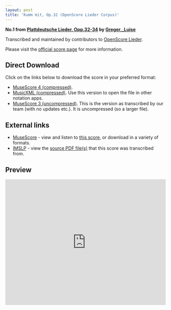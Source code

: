 ```yaml
---
layout: post
title: 'Kumm mit, Op.32 (OpenScore Lieder Corpus)'
---
```


__No.1 from [Plattdeutsche Lieder, Opp.32-34](https://fourscoreandmore.org/openscore/lieder/Greger,_Luise/Plattdeutsche_Lieder,_Opp.32-34/) by [Greger,_Luise](https://fourscoreandmore.org/openscore/lieder/Greger,_Luise)__

Transcribed and maintained by contributors to [OpenScore Lieder].

Please visit the [official score page] for more information.

[official score page]: https://musescore.com/openscore-lieder-corpus/scores/6267934
[OpenScore Lieder]: https://musescore.com/openscore-lieder-corpus

## Direct Download

Click on the links below to download the score in your preferred format:
- [MuseScore 4 (compressed)](https://github.com/openscore/lieder/blob/main/scores/Greger,_Luise/Plattdeutsche_Lieder,_Opp.32-34/1_Kumm_mit,_Op.32/lc6267934.mscz?raw=true).
- [MusicXML (compressed)](https://github.com/openscore/lieder/blob/main/scores/Greger,_Luise/Plattdeutsche_Lieder,_Opp.32-34/1_Kumm_mit,_Op.32/lc6267934.mxl?raw=true). Use this version to open the file in other notation apps.
- [MuseScore 3 (uncompressed)](https://github.com/openscore/lieder/blob/main/scores/Greger,_Luise/Plattdeutsche_Lieder,_Opp.32-34/1_Kumm_mit,_Op.32/lc6267934.mscx?raw=true). This is the version as transcribed by our team (with no updates etc.). It is uncompressed (so a larger file).

## External links

- [MuseScore] - view and listen to [this score][MuseScore], or download in a variety of formats.
- [IMSLP] - view the [source PDF file(s)][IMSLP] that this score was transcribed from.

[MuseScore]: https://musescore.com/score/6267934
[IMSLP]: https://imslp.org/wiki/Special:ReverseLookup/624890

## Preview

<iframe width="100%" height="394" src="https://musescore.com/openscore-lieder-corpus/scores/6267934/embed" frameborder="0" allowfullscreen allow="autoplay; fullscreen"></iframe>
